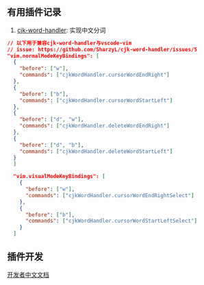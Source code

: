 ## 有用插件记录

<!-- - vscode vim 模式下的中文分词解决方案: [源码](https://github.com/stephanoskomnenos/vscode-jieba/tree/main) 注意：该方法存在问题 -->

1. [cjk-word-handler](https://github.com/SharzyL/cjk-word-handler): 实现中文分词
  ```json
  // 以下用于兼容cjk-word-handler与vscode-vim
  // issue: https://github.com/SharzyL/cjk-word-handler/issues/5
  "vim.normalModeKeyBindings": [
    {
      "before": ["w"],
      "commands": ["cjkWordHandler.cursorWordEndRight"]
    },
    {
      "before": ["b"],
      "commands": ["cjkWordHandler.cursorWordStartLeft"]
    },
    {
      "before": ["d", "w"],
      "commands": ["cjkWordHandler.deleteWordEndRight"]
    },
    {
      "before": ["d", "b"],
      "commands": ["cjkWordHandler.deleteWordStartLeft"]
    }
    ]

    "vim.visualModeKeyBindings": [
      {
        "before": ["w"],
        "commands": ["cjkWordHandler.cursorWordEndRightSelect"]
      },
      {
        "before": ["b"],
        "commands": ["cjkWordHandler.cursorWordStartLeftSelect"]
      }
    ]
  ```

## 插件开发

[开发者中文文档](https://rackar.github.io/vscode-ext-doccn/)
